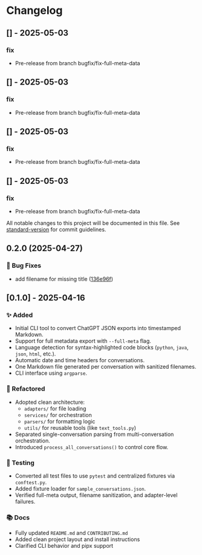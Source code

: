 # Changelog

## [] - 2025-05-03

### fix

- Pre-release from branch bugfix/fix-full-meta-data


## [] - 2025-05-03

### fix

- Pre-release from branch bugfix/fix-full-meta-data


## [] - 2025-05-03

### fix

- Pre-release from branch bugfix/fix-full-meta-data


## [] - 2025-05-03

### fix

- Pre-release from branch bugfix/fix-full-meta-data


All notable changes to this project will be documented in this file. See [standard-version](https://github.com/conventional-changelog/standard-version) for commit guidelines.

## 0.2.0 (2025-04-27)


### 🐛 Bug Fixes

* add filename for missing title ([136e96f](https://github.com/rgoshen/chat2md/commit/136e96f1781eeca2ccc6ed714fb01b2a50a36bba))

## [0.1.0] - 2025-04-16

### ✨ Added

- Initial CLI tool to convert ChatGPT JSON exports into timestamped Markdown.
- Support for full metadata export with `--full-meta` flag.
- Language detection for syntax-highlighted code blocks (`python`, `java`, `json`, `html`, etc.).
- Automatic date and time headers for conversations.
- One Markdown file generated per conversation with sanitized filenames.
- CLI interface using `argparse`.

### 🧱 Refactored

- Adopted clean architecture:
  - `adapters/` for file loading
  - `services/` for orchestration
  - `parsers/` for formatting logic
  - `utils/` for reusable tools (like `text_tools.py`)
- Separated single-conversation parsing from multi-conversation orchestration.
- Introduced `process_all_conversations()` to control core flow.

### 🧪 Testing

- Converted all test files to use `pytest` and centralized fixtures via `conftest.py`.
- Added fixture loader for `sample_conversations.json`.
- Verified full-meta output, filename sanitization, and adapter-level failures.

### 📚 Docs

- Fully updated `README.md` and `CONTRIBUTING.md`
- Added clean project layout and install instructions
- Clarified CLI behavior and pipx support

